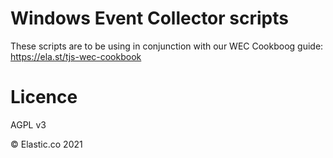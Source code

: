 # Windows Event Collector scripts

These scripts are to be using in conjunction with our WEC Cookboog guide: https://ela.st/tjs-wec-cookbook

# Licence

AGPL v3

© Elastic.co 2021

